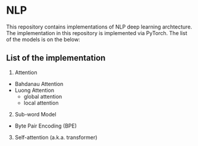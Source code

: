 # NLP

This repository contains implementations of NLP deep learning archtecture. The implementation in this repository is implemented via PyTorch. The list of the models is on the below:

## List of the implementation

1. Attention
  - Bahdanau Attention
  - Luong Attention
    - global attention
    - local attention
    
2. Sub-word Model
  - Byte Pair Encoding (BPE)

3. Self-attention (a.k.a. transformer)